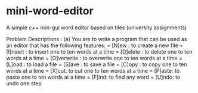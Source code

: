 # mini-word-editor
A simple c++ non-gui word editor based on tiles (university assignments)


Problem Descriptions : 
(a) You are to write a program that can be used as an editor that has the following features:
= [N]ew : to create a new file
= [I]nsert : to insert one to ten words at a time
= [D]elete : to delete one to ten words at a time
= [O]verwrite : to overwrite one to ten words at a time
= [L]oad : to load a file
= [S]ave : to save a file
= [C]opy : to copy one to ten words at a time
= [X]cut: to cut one to ten words at a time
= [P]aste: to paste one to ten words at a time
= [F]ind: to find any word
= [U]ndo: to undo one step


